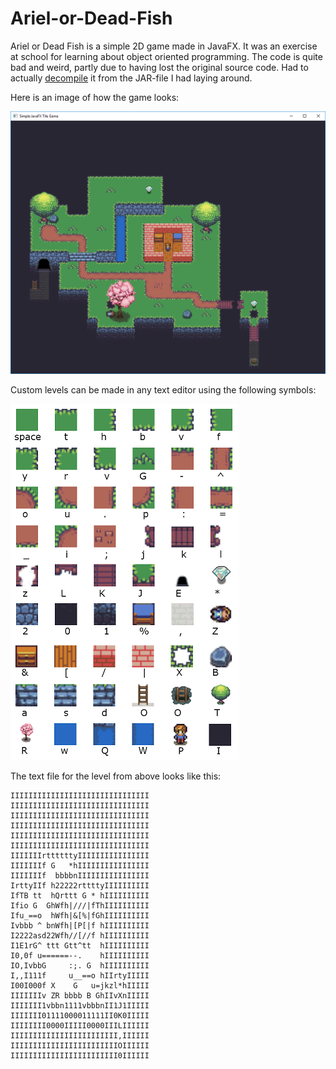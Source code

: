 # Ariel-or-Dead-Fish

Ariel or Dead Fish is a simple 2D game made in JavaFX. It was an exercise at school for learning about object oriented programming. The code is quite bad and weird, partly due to having lost the original source code. Had to actually [decompile](http://www.javadecompilers.com/) it from the JAR-file I had laying around.

Here is an image of how the game looks:

![Simple JavaFX 2D Tile Game](images/game.png)

Custom levels can be made in any text editor using the following symbols:

![Symbols for Tiles](images/tileset_symbols.png)

The text file for the level from above looks like this:

```
IIIIIIIIIIIIIIIIIIIIIIIIIIIIIII
IIIIIIIIIIIIIIIIIIIIIIIIIIIIIII
IIIIIIIIIIIIIIIIIIIIIIIIIIIIIII
IIIIIIIIIIIIIIIIIIIIIIIIIIIIIII
IIIIIIIIIIIIIIIIIIIIIIIIIIIIIII
IIIIIIIIIIIIIIIIIIIIIIIIIIIIIII
IIIIIIIrttttttyIIIIIIIIIIIIIIII
IIIIIIIf G   *hIIIIIIIIIIIIIIII
IIIIIIIf  bbbbnIIIIIIIIIIIIIIII
IrttyIIf h22222rttttyIIIIIIIIII
IfTB tt  hQrttt G * hIIIIIIIIII
Ifio G  GhWfh|///|fThIIIIIIIIII
Ifu_==o  hWfh|&[%|fGhIIIIIIIIII
Ivbbb ^ bnWfh|[P[|f hIIIIIIIIII
I2222asd22Wfh//[//f hIIIIIIIIII
I1E1rG^ ttt Gtt^tt  hIIIIIIIIII
I0,0f u======--.    hIIIIIIIIII
IO,IvbbG     :;. G  hIIIIIIIIII
I,,I111f     u__==o hIIrtyIIIII
I00I000f X    G   u=jkzl*hIIIII
IIIIIIIv ZR bbbb B GhIIvXnIIIII
IIIIIII1vbbn1111vbbbnII1J1IIIII
IIIIIII01111000011111II0K0IIIII
IIIIIIII0000IIIII0000IIILIIIIII
IIIIIIIIIIIIIIIIIIIIIIII,IIIIII
IIIIIIIIIIIIIIIIIIIIIIIIOIIIIII
IIIIIIIIIIIIIIIIIIIIIIII0IIIIII
```